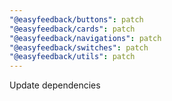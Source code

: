 ```yaml
---
"@easyfeedback/buttons": patch
"@easyfeedback/cards": patch
"@easyfeedback/navigations": patch
"@easyfeedback/switches": patch
"@easyfeedback/utils": patch
---
```


Update dependencies
